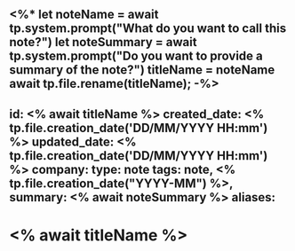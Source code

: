 <%* 
let noteName = await tp.system.prompt("What do you want to call this note?")
let noteSummary = await tp.system.prompt("Do you want to provide a summary of the note?")
titleName = noteName
await tp.file.rename(titleName);
-%>
---
id: <% await titleName %>
created_date: <% tp.file.creation_date('DD/MM/YYYY HH:mm') %>
updated_date: <% tp.file.creation_date('DD/MM/YYYY HH:mm') %>
company: 
type: note
tags: note, <% tp.file.creation_date("YYYY-MM") %>,
summary: <% await noteSummary %>
aliases: 
---

# <% await titleName %>
